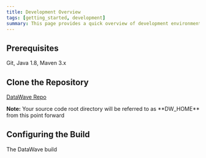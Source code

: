 ```yaml
---
title: Development Overview
tags: [getting_started, development]
summary: This page provides a quick overview of development environment setup and configuration
---
```


## Prerequisites

Git, Java 1.8, Maven 3.x

## Clone the Repository

<a class="btn btn-success" style="width: 220px;" href="https://github.com/{{ site.repository }}/" role="button" target="_blank"><i class="fa fa-github fa-lg"></i> DataWave Repo</a>

<div markdown="span" class="alert alert-info" role="alert"><i class="fa fa-info-circle"></i> <b>Note:</b> Your source code
root directory will be referred to as **DW_HOME** from this point forward</div>

## Configuring the Build

The DataWave build  

